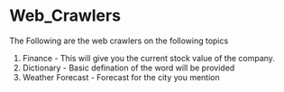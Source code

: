 # Web_Crawlers
The Following are the web crawlers on the following topics
1. Finance - This will give you the current stock value of the company.
2. Dictionary - Basic defination of the word will be provided
3. Weather Forecast - Forecast for the city you mention
